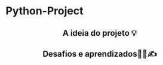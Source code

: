 # Python-Project

<h2 align="center"> A ideia do projeto 💡</h2>

<h2 align="center"> Desafios e aprendizados🧑‍💻✍️</h2>
